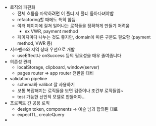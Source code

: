 - 로직의 파편화
	- 전체 흐름을 파악하려면 이 폴더 저 폴더 돌아다녀야함
	- refactoring할 때에도 특히 힘듬.
	- 여러 페이지에 걸쳐 일어나는 로직들을 정확하게 만들기 어려움
		- ex VWR, payment method
	- 페이지마다 나누는 것도 좋지만, domain에 따른 구분도 필요함 (payment method, VWR 등)
- 서스펜스와 지역 상태 우선으로 개발
	- useEffect나 onSuccess 등의 필요성을 매우 줄여줍니다
- 의존성 관리
	- localStorage, clipboard, window(server)
	- pages router => app router 전환을 대비
- validation pipeline
	- schema와 valibot 잘 사용하기
	- 보통 복잡해지는 로직들을 보면 검증이나 조건부 로직들임~
	- test 가능한 선언적 모델로 만들어야...
- 프로젝트 간 공용 로직
	- design token, components -> 예슬 님과 합의된 대로
	- expectTL, createQuery
-
